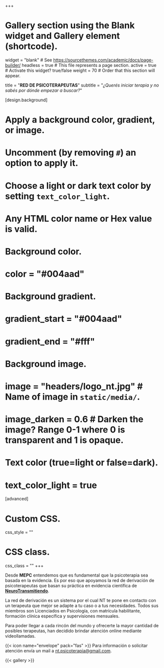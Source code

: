 +++
# Gallery section using the Blank widget and Gallery element (shortcode).
widget = "blank"  # See https://sourcethemes.com/academic/docs/page-builder/
headless = true  # This file represents a page section.
active = true  # Activate this widget? true/false
weight = 70  # Order that this section will appear.

title = "**RED DE PSICOTERAPEUTAS**"
subtitle = "*¿Querés iniciar terapia y no sabés por dónde empezar a buscar?*"

[design.background]
  # Apply a background color, gradient, or image.
  #   Uncomment (by removing `#`) an option to apply it.
  #   Choose a light or dark text color by setting `text_color_light`.
  #   Any HTML color name or Hex value is valid.
  
  # Background color.
  # color = "#004aad"
  
  # Background gradient.
  # gradient_start = "#004aad"
  # gradient_end = "#fff"
  
  # Background image.
  # image = "headers/logo_nt.jpg"  # Name of image in `static/media/`.
  # image_darken = 0.6  # Darken the image? Range 0-1 where 0 is transparent and 1 is opaque.

  # Text color (true=light or false=dark).
   # text_color_light = true  
  
[advanced]
 # Custom CSS. 
 css_style = ""
 
 # CSS class.
 css_class = ""
+++


Desde **MEPC** entendemos que es fundamental que la psicoterapia sea basada en la evidencia. Es por eso que apoyamos la red de derivación de psicoterapeutas que basan su práctica en evidencia científica de [**NeuroTransmitiendo**](https://www.neurotransmitiendo.org/).

La red de derivación es un sistema por el cual NT te pone en contacto con un terapeuta que mejor se adapte a tu caso o a tus necesidades. Todos sus miembros son Licenciados en Psicología, con matrícula habilitante, formación clínica específica y supervisiones mensuales. 

Para poder llegar a cada rincón del mundo y ofrecerte la mayor cantidad de posibles terapeutas, han decidido brindar atención online mediante videollamadas.

{{< icon name="envelope" pack="fas" >}} Para información o solicitar atención envía un mail a nt.psicoterapia@gmail.com.

{{< gallery >}}
